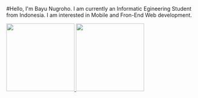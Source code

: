 #Hello, I'm Bayu Nugroho. 
I am currently an Informatic Egineering Student from Indonesia. I am interested in Mobile and Fron-End Web development.

<p align="left">
<a href="https://github.com/bayun2445">
  <img height="180em" src="https://github-readme-stats-eight-theta.vercel.app/api?username=gilangadhan&show_icons=true&theme=algolia&include_all_commits=true&count_private=true"/>
  <img height="180em" src="https://github-readme-stats-eight-theta.vercel.app/api/top-langs/?username=gilangadhan&layout=compact&langs_count=8&theme=algolia"/>
</a>
</p>
